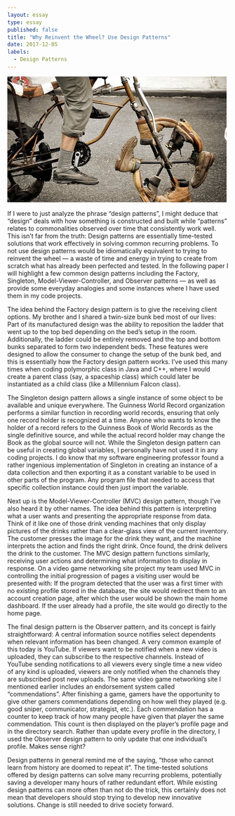 ```yaml
---
layout: essay
type: essay
published: false
title: "Why Reinvent the Wheel? Use Design Patterns"
date: 2017-12-05
labels:
  - Design Patterns
---
```


<img class="ui fluid image" src="../images/reinventing-the-wheel.jpg">

If I were to just analyze the phrase “design patterns”, I might deduce that “design” deals with how something is constructed and built while “patterns” relates to commonalities observed over time that consistently work well. This isn’t far from the truth: Design patterns are essentially time-tested solutions that work effectively in solving common recurring problems. To not use design patterns would be idiomatically equivalent to trying to reinvent the wheel — a waste of time and energy in trying to create from scratch what has already been perfected and tested. In the following paper I will highlight a few common design patterns including the Factory, Singleton, Model-Viewer-Controller, and Observer patterns — as well as provide some everyday analogies and some instances where I have used them in my code projects.

The idea behind the Factory design pattern is to give the receiving client options. My brother and I shared a twin-size bunk bed most of our lives: Part of its manufactured design was the ability to reposition the ladder that went up to the top bed depending on the bed’s setup in the room. Additionally, the ladder could be entirely removed and the top and bottom bunks separated to form two independent beds. These features were designed to allow the consumer to change the setup of the bunk bed, and this is essentially how the Factory design pattern works. I’ve used this many times when coding polymorphic class in Java and C++, where I would create a parent class (say, a spaceship class) which could later be instantiated as a child class (like a Millennium Falcon class).

The Singleton design pattern allows a single instance of some object to be available and unique everywhere. The Guinness World Record organization performs a similar function in recording world records, ensuring that only one record holder is recognized at a time. Anyone who wants to know the holder of a record refers to the Guinness Book of World Records as the single definitive source, and while the actual record holder may change the Book as the global source will not. While the Singleton design pattern can be useful in creating global variables, I personally have not used it in any coding projects. I do know that my software engineering professor found a rather ingenious implementation of Singleton in creating an instance of a data collection and then exporting it as a constant variable to be used in other parts of the program. Any program file that needed to access that specific collection instance could then just import the variable.

Next up is the Model-Viewer-Controller (MVC) design pattern, though I’ve also heard it by other names. The idea behind this pattern is interpreting what a user wants and presenting the appropriate response from data. Think of it like one of those drink vending machines that only display pictures of the drinks rather than a clear-glass view of the current inventory. The customer presses the image for the drink they want, and the machine interprets the action and finds the right drink. Once found, the drink delivers the drink to the customer. The MVC design pattern functions similarly, receiving user actions and determining what information to display in response. On a video game networking site project my team used MVC in controlling the initial progression of pages a visiting user would be presented with: If the program detected that the user was a first timer with no existing profile stored in the database, the site would redirect them to an account creation page, after which the user would be shown the main home dashboard. If the user already had a profile, the site would go directly to the home page.

The final design pattern is the Observer pattern, and its concept is fairly straightforward: A central information source notifies select dependents when relevant information has been changed. A very common example of this today is YouTube. If viewers want to be notified when a new video is uploaded, they can subscribe to the respective channels. Instead of YouTube sending notifications to all viewers every single time a new video of any kind is uploaded, viewers are only notified when the channels they are subscribed post new uploads. The same video game networking site I mentioned earlier includes an endorsement system called “commendations”. After finishing a game, gamers have the opportunity to give other gamers commendations depending on how well they played (e.g. good sniper, communicator, strategist, etc.). Each commendation has a counter to keep track of how many people have given that player the same commendation. This count is then displayed on the player’s profile page and in the directory search. Rather than update every profile in the directory, I used the Observer design pattern to only update that one individual’s profile. Makes sense right?

Design patterns in general remind me of the saying, “those who cannot learn from history are doomed to repeat it”. The time-tested solutions offered by design patterns can solve many recurring problems, potentially saving a developer many hours of rather redundant effort. While existing design patterns can more often than not do the trick, this certainly does not mean that developers should stop trying to develop new innovative solutions. Change is still needed to drive society forward. <i class="square icon"></i>
